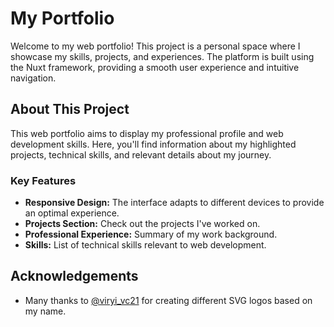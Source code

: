 # My Portfolio

Welcome to my web portfolio! This project is a personal space where I showcase my skills, projects, and experiences. The platform is built using the Nuxt framework, providing a smooth user experience and intuitive navigation.

## About This Project

This web portfolio aims to display my professional profile and web development skills. Here, you'll find information about my highlighted projects, technical skills, and relevant details about my journey.

### Key Features

- **Responsive Design:** The interface adapts to different devices to provide an optimal experience.
- **Projects Section:** Check out the projects I've worked on.
- **Professional Experience:** Summary of my work background.
- **Skills:** List of technical skills relevant to web development.

## Acknowledgements

- Many thanks to [@viryi_vc21](https://instagram.com/viryi_vc21) for creating different SVG logos based on my name.
